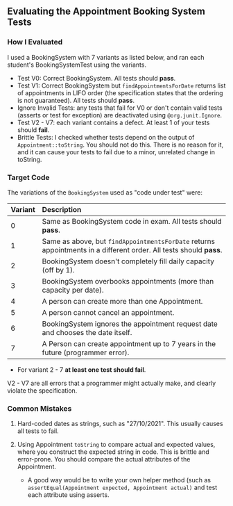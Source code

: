## Evaluating the Appointment Booking System Tests

### How I Evaluated

I used a BookingSystem with 7 variants as listed below,
and ran each student's BookingSystemTest using the variants.

* Test V0: Correct BookingSystem. All tests should **pass**.
* Test V1: Correct BookingSystem but `findAppointmentsForDate` returns list of appointments in LIFO order (the specification states that the ordering is not guaranteed). All tests should **pass**.
* Ignore Invalid Tests: any tests that fail for V0 or don't contain valid tests (asserts or test for exception) are deactivated using `@org.junit.Ignore`.
* Test V2 - V7: each variant contains a defect. At least 1 of your tests should **fail**.
* Brittle Tests: I checked whether tests depend on the output of `Appointment::toString`. You should not do this. There is no reason for it, and it can cause your tests to fail due to a minor, unrelated change in toString.


### Target Code

The variations of the `BookingSystem` used as "code under test" were:


 Variant  | Description                                             
----------|:----------------------------------------------------
 0        | Same as BookingSystem code in exam. All tests should **pass**.
 1        | Same as above, but `findAppointmentsForDate` returns appointments in a different order. All tests should **pass**.
 2        | BookingSystem doesn't completely fill daily capacity (off by 1).
 3        | BookingSystem overbooks appointments (more than capacity per date).
 4        | A person can create more than one Appointment.
 5        | A person cannot cancel an appointment.
 6        | BookingSystem ignores the appointment request date and chooses the date itself.
 7        | A Person can create appointment up to 7 years in the future (programmer error).

- For variant 2 - 7 **at least one test should fail**.

V2 - V7 are all errors that a programmer might actually make,
and clearly violate the specification.

### Common Mistakes

1. Hard-coded dates as strings, such as "27/10/2021". This usually causes all tests to fail.

2. Using Appointment `toString` to compare actual and expected values, where you construct the expected string in code.  This is brittle and error-prone. You should compare the actual attributes of the Appointment.    
   - A good way would be to write your own helper method (such as `assertEqual(Appointment expected, Appointment actual)` and test each attribute using asserts.

